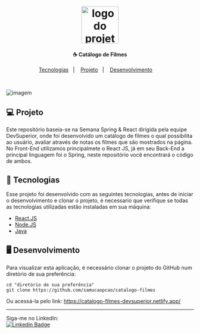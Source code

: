 <h1 align="center">
    <img alt="logo do projeto" title="logo do projeto" src="https://ebaconline.com.br/images/tild6235-3364-4562-a331-663133306535__giphy.gif" width="100px" />
</h1>

<h4 align="center">
  ☕ Catálogo de Filmes
</h4>

<p align="center">
  <a href="#rocket-tecnologias">Tecnologias</a>&nbsp;&nbsp;&nbsp;|&nbsp;&nbsp;&nbsp;
  <a href="#-projeto">Projeto</a>&nbsp;&nbsp;&nbsp;|&nbsp;&nbsp;&nbsp;
  <a href="#desktop_computerdesenvolvimento">Desenvolvimento</a>&nbsp;&nbsp;&nbsp;&nbsp;&nbsp;&nbsp;
  <!--<a href="#memo-licença">Licença--></a>
</p>


<br>

![imagem](https://user-images.githubusercontent.com/59769434/149264905-75286248-76a1-4be7-8ad5-15f6a947e238.png)


<!--
<p align="center">
  <img alt="gif ou imagem da tela do projeto se for front" src="https://user-images.githubusercontent.com/59769434/149263455-6e4f5f86-e36b-4f34-903c-60ea0721e3cc.png" width="32%">
-->


</p>

## 💻 Projeto

Este repositório baseia-se na Semana Spring & React dirigida pela equipe DevSuperior, onde foi desenvolvido um catálogo de filmes o qual possibilita ao usuário, avaliar através de notas os filmes que são mostrados na página.
No Front-End utilizamos principalmete o React JS, já em seu Back-End a principal linguagem foi o Spring, neste repositório você encontrará o código de ambos.

## :rocket: Tecnologias

Esse projeto foi desenvolvido com as seguintes tecnologias, antes de iniciar o desenvolvimento e clonar o projeto, é necessario que verifique se todas as tecnologias utilizadas estão instaladas em sua máquina:

- [React.JS](https://pt-br.reactjs.org/)
- [Node.JS](https://nodejs.org/pt-br/)
- [Java](https://www.oracle.com/java/technologies/downloads/)
<!-- - [React Native](https://reactnative.dev/) -->
<!-- Outras tecnologias, basta descomentar -->



## :desktop_computer:	Desenvolvimento

Para visualizar esta aplicação, é necessário clonar o projeto do GitHub num diretório de sua preferência:

```shell
cd "diretório de sua preferência"
git clone https://github.com/samucaopcao/catalogo-filmes
```

Ou acessá-la pelo link: https://catalogo-filmes-devsuperior.netlify.app/
<!--
## :memo: Licença

Pesquisar qual melhor licença se aplica ao projeto no site: [choosealicense](https://choosealicense.com/), após isso seguir o modelo abaixo e criar um .md sobre a licença, o site oferece o modelo...

Esse projeto está sob a licença "Nome da licença". Veja o arquivo [LICENSE](LICENSE.md) para mais detalhes.
-->
---

Siga-me no LinkedIn:
<br>
[![Linkedin Badge](https://img.shields.io/badge/-LinkedIn-blue?style=flat-square&logo=Linkedin&logoColor=white&link=https://www.linkedin.com/in/samuel-macedo-dos-santos-77751118a)](https://www.linkedin.com/in/samuel-macedo-dos-santos-77751118a)
